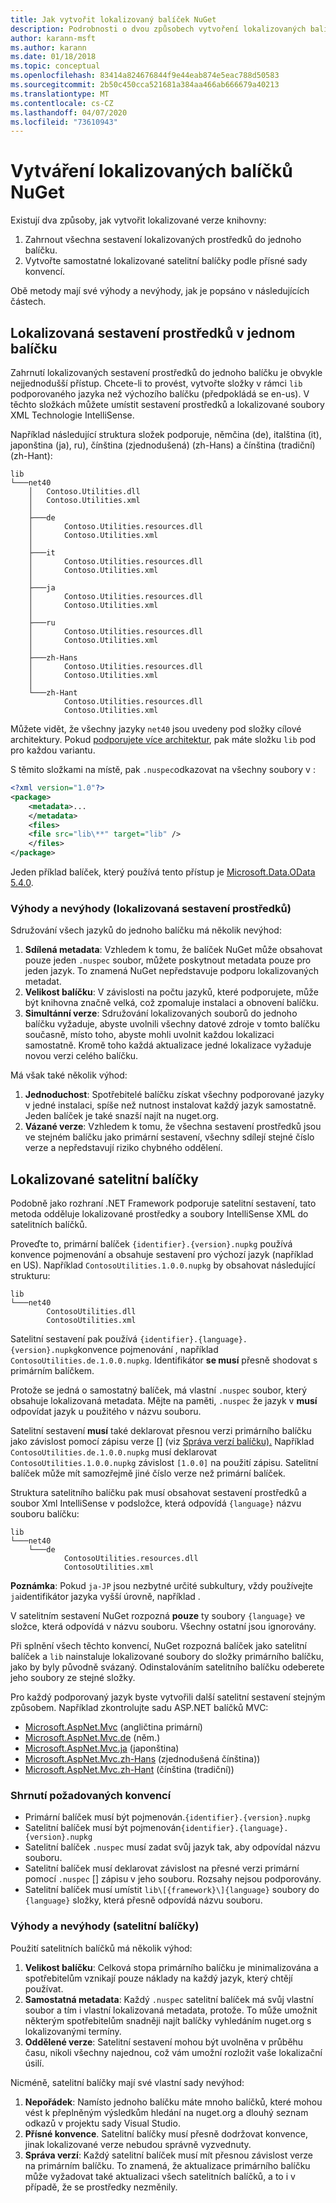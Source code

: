 ```yaml
---
title: Jak vytvořit lokalizovaný balíček NuGet
description: Podrobnosti o dvou způsobech vytvoření lokalizovaných balíčků NuGet, buď zahrnutím všech sestavení do jednoho balíčku nebo publikováním samostatných sestavení.
author: karann-msft
ms.author: karann
ms.date: 01/18/2018
ms.topic: conceptual
ms.openlocfilehash: 83414a824676844f9e44eab874e5eac788d50583
ms.sourcegitcommit: 2b50c450cca521681a384aa466ab666679a40213
ms.translationtype: MT
ms.contentlocale: cs-CZ
ms.lasthandoff: 04/07/2020
ms.locfileid: "73610943"
---
```

# <a name="creating-localized-nuget-packages"></a>Vytváření lokalizovaných balíčků NuGet

Existují dva způsoby, jak vytvořit lokalizované verze knihovny:

1. Zahrnout všechna sestavení lokalizovaných prostředků do jednoho balíčku.
1. Vytvořte samostatné lokalizované satelitní balíčky podle přísné sady konvencí.

Obě metody mají své výhody a nevýhody, jak je popsáno v následujících částech.

## <a name="localized-resource-assemblies-in-a-single-package"></a>Lokalizovaná sestavení prostředků v jednom balíčku

Zahrnutí lokalizovaných sestavení prostředků do jednoho balíčku je obvykle nejjednodušší přístup. Chcete-li to provést, vytvořte složky v rámci `lib` podporovaného jazyka než výchozího balíčku (předpokládá se en-us). V těchto složkách můžete umístit sestavení prostředků a lokalizované soubory XML Technologie IntelliSense.

Například následující struktura složek podporuje, němčina (de), italština (it), japonština (ja), ru), čínština (zjednodušená) (zh-Hans) a čínština (tradiční) (zh-Hant):

    lib
    └───net40
        │   Contoso.Utilities.dll
        │   Contoso.Utilities.xml
        │
        ├───de
        │       Contoso.Utilities.resources.dll
        │       Contoso.Utilities.xml
        │
        ├───it
        │       Contoso.Utilities.resources.dll
        │       Contoso.Utilities.xml
        │
        ├───ja
        │       Contoso.Utilities.resources.dll
        │       Contoso.Utilities.xml
        │
        ├───ru
        │       Contoso.Utilities.resources.dll
        │       Contoso.Utilities.xml
        │
        ├───zh-Hans
        │       Contoso.Utilities.resources.dll
        │       Contoso.Utilities.xml
        │
        └───zh-Hant
                Contoso.Utilities.resources.dll
                Contoso.Utilities.xml

Můžete vidět, že všechny jazyky `net40` jsou uvedeny pod složky cílové architektury. Pokud [podporujete více architektur](../create-packages/supporting-multiple-target-frameworks.md), pak máte složku `lib` pod pro každou variantu.

S těmito složkami na místě, pak `.nuspec`odkazovat na všechny soubory v :

```xml
<?xml version="1.0"?>
<package>
    <metadata>...
    </metadata>
    <files>
    <file src="lib\**" target="lib" />
    </files>
</package>
```

Jeden příklad balíček, který používá tento přístup je [Microsoft.Data.OData 5.4.0](https://nuget.org/packages/Microsoft.Data.OData/5.4.0).

### <a name="advantages-and-disadvantages-localized-resource-assemblies"></a>Výhody a nevýhody (lokalizovaná sestavení prostředků)

Sdružování všech jazyků do jednoho balíčku má několik nevýhod:

1. **Sdílená metadata**: Vzhledem k tomu, že balíček NuGet může obsahovat pouze jeden `.nuspec` soubor, můžete poskytnout metadata pouze pro jeden jazyk. To znamená NuGet nepředstavuje podporu lokalizovaných metadat.
1. **Velikost balíčku**: V závislosti na počtu jazyků, které podporujete, může být knihovna značně velká, což zpomaluje instalaci a obnovení balíčku.
1. **Simultánní verze**: Sdružování lokalizovaných souborů do jednoho balíčku vyžaduje, abyste uvolnili všechny datové zdroje v tomto balíčku současně, místo toho, abyste mohli uvolnit každou lokalizaci samostatně. Kromě toho každá aktualizace jedné lokalizace vyžaduje novou verzi celého balíčku.

Má však také několik výhod:

1. **Jednoduchost**: Spotřebitelé balíčku získat všechny podporované jazyky v jedné instalaci, spíše než nutnost instalovat každý jazyk samostatně. Jeden balíček je také snazší najít na nuget.org.
1. **Vázané verze**: Vzhledem k tomu, že všechna sestavení prostředků jsou ve stejném balíčku jako primární sestavení, všechny sdílejí stejné číslo verze a nepředstavují riziko chybného oddělení.

## <a name="localized-satellite-packages"></a>Lokalizované satelitní balíčky

Podobně jako rozhraní .NET Framework podporuje satelitní sestavení, tato metoda odděluje lokalizované prostředky a soubory IntelliSense XML do satelitních balíčků.

Proveďte to, primární balíček `{identifier}.{version}.nupkg` používá konvence pojmenování a obsahuje sestavení pro výchozí jazyk (například en US). Například `ContosoUtilities.1.0.0.nupkg` by obsahovat následující strukturu:

    lib
    └───net40
            ContosoUtilities.dll
            ContosoUtilities.xml

Satelitní sestavení pak používá `{identifier}.{language}.{version}.nupkg`konvence pojmenování , například `ContosoUtilities.de.1.0.0.nupkg`. Identifikátor **se musí** přesně shodovat s primárním balíčkem.

Protože se jedná o samostatný balíček, má vlastní `.nuspec` soubor, který obsahuje lokalizovaná metadata. Mějte na paměti, `.nuspec` že jazyk v **musí** odpovídat jazyk u použitého v názvu souboru.

Satelitní sestavení **musí** také deklarovat přesnou verzi primárního balíčku jako závislost pomocí zápisu verze [] (viz [Správa verzí balíčku).](../concepts/package-versioning.md) Například `ContosoUtilities.de.1.0.0.nupkg` musí deklarovat `ContosoUtilities.1.0.0.nupkg` závislost `[1.0.0]` na použití zápisu. Satelitní balíček může mít samozřejmě jiné číslo verze než primární balíček.

Struktura satelitního balíčku pak musí obsahovat sestavení prostředků a soubor Xml IntelliSense v podsložce, která odpovídá `{language}` názvu souboru balíčku:

    lib
    └───net40
        └───de
                ContosoUtilities.resources.dll
                ContosoUtilities.xml

**Poznámka**: Pokud `ja-JP` jsou nezbytné určité subkultury, vždy používejte `ja`identifikátor jazyka vyšší úrovně, například .

V satelitním sestavení NuGet rozpozná **pouze** ty soubory `{language}` ve složce, která odpovídá v názvu souboru. Všechny ostatní jsou ignorovány.

Při splnění všech těchto konvencí, NuGet rozpozná balíček jako satelitní balíček a `lib` nainstaluje lokalizované soubory do složky primárního balíčku, jako by byly původně svázaný. Odinstalováním satelitního balíčku odeberete jeho soubory ze stejné složky.

Pro každý podporovaný jazyk byste vytvořili další satelitní sestavení stejným způsobem. Například zkontrolujte sadu ASP.NET balíčků MVC:

- [Microsoft.AspNet.Mvc](https://nuget.org/packages/Microsoft.AspNet.Mvc) (angličtina primární)
- [Microsoft.AspNet.Mvc.de](https://nuget.org/packages/Microsoft.AspNet.Mvc.de) (něm.)
- [Microsoft.AspNet.Mvc.ja](https://nuget.org/packages/Microsoft.AspNet.Mvc.ja) (japonština)
- [Microsoft.AspNet.Mvc.zh-Hans](https://nuget.org/packages/Microsoft.AspNet.Mvc.zh-Hans) (zjednodušená čínština))
- [Microsoft.AspNet.Mvc.zh-Hant](https://nuget.org/packages/Microsoft.AspNet.Mvc.zh-Hant) (čínština (tradiční))

### <a name="summary-of-required-conventions"></a>Shrnutí požadovaných konvencí

- Primární balíček musí být pojmenován.`{identifier}.{version}.nupkg`
- Satelitní balíček musí být pojmenován`{identifier}.{language}.{version}.nupkg`
- Satelitní balíček `.nuspec` musí zadat svůj jazyk tak, aby odpovídal názvu souboru.
- Satelitní balíček musí deklarovat závislost na přesné verzi primární pomocí `.nuspec` [] zápisu v jeho souboru. Rozsahy nejsou podporovány.
- Satelitní balíček musí umístit `lib\[{framework}\]{language}` soubory do `{language}` složky, která přesně odpovídá názvu souboru.

### <a name="advantages-and-disadvantages-satellite-packages"></a>Výhody a nevýhody (satelitní balíčky)

Použití satelitních balíčků má několik výhod:

1. **Velikost balíčku**: Celková stopa primárního balíčku je minimalizována a spotřebitelům vznikají pouze náklady na každý jazyk, který chtějí používat.
1. **Samostatná metadata**: Každý `.nuspec` satelitní balíček má svůj vlastní soubor a tím i vlastní lokalizovaná metadata, protože. To může umožnit některým spotřebitelům snadněji najít balíčky vyhledáním nuget.org s lokalizovanými termíny.
1. **Oddělené verze**: Satelitní sestavení mohou být uvolněna v průběhu času, nikoli všechny najednou, což vám umožní rozložit vaše lokalizační úsilí.

Nicméně, satelitní balíčky mají své vlastní sady nevýhod:

1. **Nepořádek**: Namísto jednoho balíčku máte mnoho balíčků, které mohou vést k přeplněným výsledkům hledání na nuget.org a dlouhý seznam odkazů v projektu sady Visual Studio.
1. **Přísné konvence**. Satelitní balíčky musí přesně dodržovat konvence, jinak lokalizované verze nebudou správně vyzvednuty.
1. **Správa verzí**: Každý satelitní balíček musí mít přesnou závislost verze na primárním balíčku. To znamená, že aktualizace primárního balíčku může vyžadovat také aktualizaci všech satelitních balíčků, a to i v případě, že se prostředky nezměnily.
